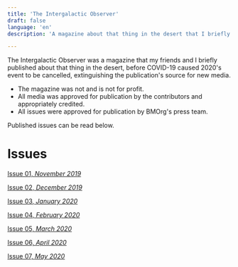 ```yaml
---
title: 'The Intergalactic Observer'
draft: false
language: 'en'
description: 'A magazine about that thing in the desert that I briefly published with my friends.'

---
```

The Intergalactic Observer was a magazine that my friends and I briefly published about that thing in the desert,
before COVID-19 caused 2020's event to be cancelled, extinguishing the publication's source for new media.


* The magazine was not and is not for profit.
* All media was approved for publication by the contributors and appropriately credited.
* All issues were approved for publication by BMOrg's press team.

Published  issues can be read below.


# Issues
[Issue 01, _November 2019_](./issue01_nov2019.pdf)

[Issue 02, _December 2019_](./issue02_dec2019.pdf)

[Issue 03, _January 2020_](./issue03_jan2020.pdf)

[Issue 04, _February 2020_](./issue04_feb2020.pdf)

[Issue 05, _March 2020_](./issue05_mar2020.pdf)

[Issue 06, _April 2020_](./issue06_apr2020.pdf)

[Issue 07, _May 2020_](./issue07_may2020.pdf)
